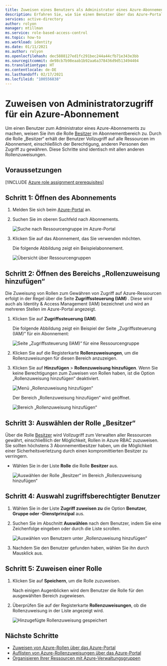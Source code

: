 ```yaml
---
title: Zuweisen eines Benutzers als Administrator eines Azure-Abonnements – Azure RBAC
description: Erfahren Sie, wie Sie einen Benutzer über das Azure-Portal und die rollenbasierten Zugriffssteuerung in Azure (Azure Role-Based Access Control, Azure RBAC) als Administrator für ein Azure-Abonnement festlegen.
services: active-directory
author: rolyon
manager: mtillman
ms.service: role-based-access-control
ms.topic: how-to
ms.workload: identity
ms.date: 01/11/2021
ms.author: rolyon
ms.openlocfilehash: dec5888127ed1fc291bec244a44cfb71e343e3bb
ms.sourcegitcommit: de98cb7b98eaab1b92aa6a378436d9d513494404
ms.translationtype: HT
ms.contentlocale: de-DE
ms.lasthandoff: 02/17/2021
ms.locfileid: "100556838"
---
```

# <a name="assign-a-user-as-an-administrator-of-an-azure-subscription"></a>Zuweisen von Administratorzugriff für ein Azure-Abonnement

Um einen Benutzer zum Administrator eines Azure-Abonnements zu machen, weisen Sie ihm die Rolle [Besitzer](built-in-roles.md#owner) im Abonnementbereich zu. Durch die Rolle „Besitzer“ erhält der Benutzer Vollzugriff auf alle Ressourcen im Abonnement, einschließlich der Berechtigung, anderen Personen den Zugriff zu gewähren. Diese Schritte sind identisch mit allen anderen Rollenzuweisungen.

## <a name="prerequisites"></a>Voraussetzungen

[!INCLUDE [Azure role assignment prerequisites](../../includes/role-based-access-control/prerequisites-role-assignments.md)]

## <a name="step-1-open-the-subscription"></a>Schritt 1: Öffnen des Abonnements

1. Melden Sie sich beim [Azure-Portal](https://portal.azure.com) an.

1. Suchen Sie im oberen Suchfeld nach Abonnements.

    ![Suche nach Ressourcengruppe im Azure-Portal](./media/shared/sub-portal-search.png)

1. Klicken Sie auf das Abonnement, das Sie verwenden möchten.

    Die folgende Abbildung zeigt ein Beispielabonnement.

    ![Übersicht über Ressourcengruppen](./media/shared/sub-overview.png)

## <a name="step-2-open-the-add-role-assignment-pane"></a>Schritt 2: Öffnen des Bereichs „Rollenzuweisung hinzufügen“

Die Zuweisung von Rollen zum Gewähren von Zugriff auf Azure-Ressourcen erfolgt in der Regel über die Seite **Zugriffssteuerung (IAM)** . Diese wird auch als Identity & Access Management (IAM) bezeichnet und wird an mehreren Stellen im Azure-Portal angezeigt.

1. Klicken Sie auf **Zugriffssteuerung (IAM)**.

    Die folgende Abbildung zeigt ein Beispiel der Seite „Zugriffssteuerung (IAM)“ für ein Abonnement:

    ![Seite „Zugriffssteuerung (IAM)“ für eine Ressourcengruppe](./media/shared/sub-access-control.png)

1. Klicken Sie auf die Registerkarte **Rollenzuweisungen**, um die Rollenzuweisungen für diesen Bereich anzuzeigen.

1. Klicken Sie auf **Hinzufügen** > **Rollenzuweisung hinzufügen**.
   Wenn Sie keine Berechtigungen zum Zuweisen von Rollen haben, ist die Option „Rollenzuweisung hinzufügen“ deaktiviert.

   ![Menü „Rollenzuweisung hinzufügen“](./media/shared/add-role-assignment-menu.png)

    Der Bereich „Rollenzuweisung hinzufügen“ wird geöffnet.

   ![Bereich „Rollenzuweisung hinzufügen“](./media/shared/add-role-assignment.png)

## <a name="step-3-select-the-owner-role"></a>Schritt 3: Auswählen der Rolle „Besitzer“

Über die Rolle [Besitzer](built-in-roles.md#owner) wird Vollzugriff zum Verwalten aller Ressourcen gewährt, einschließlich der Möglichkeit, Rollen in Azure RBAC zuzuweisen. Sie sollten höchstens 3 Abonnementbesitzer haben, um die Möglichkeit einer Sicherheitsverletzung durch einen kompromittierten Besitzer zu verringern.

- Wählen Sie in der Liste **Rolle** die Rolle **Besitzer** aus.

   ![Auswählen der Rolle „Besitzer“ im Bereich „Rollenzuweisung hinzufügen“](./media/role-assignments-portal-subscription-admin/add-role-assignment-role-owner.png)

## <a name="step-4-select-who-needs-access"></a>Schritt 4: Auswahl zugriffsberechtigter Benutzer

1. Wählen Sie in der Liste **Zugriff zuweisen zu** die Option **Benutzer, Gruppe oder -Dienstprinzipal** aus.

1. Suchen Sie im Abschnitt **Auswählen** nach dem Benutzer, indem Sie eine Zeichenfolge eingeben oder durch die Liste scrollen.

   ![Auswählen von Benutzern unter „Rollenzuweisung hinzufügen“](./media/role-assignments-portal-subscription-admin/add-role-assignment-user-admin.png)

1. Nachdem Sie den Benutzer gefunden haben, wählen Sie ihn durch Mausklick aus.

## <a name="step-5-assign-role"></a>Schritt 5: Zuweisen einer Rolle

1. Klicken Sie auf **Speichern**, um die Rolle zuzuweisen.

   Nach einigen Augenblicken wird dem Benutzer die Rolle für den ausgewählten Bereich zugewiesen.

1. Überprüfen Sie auf der Registerkarte **Rollenzuweisungen**, ob die Rollenzuweisung in der Liste angezeigt wird.

    ![Hinzugefügte Rollenzuweisung gespeichert](./media/role-assignments-portal-subscription-admin/sub-role-assignments-owner.png)

## <a name="next-steps"></a>Nächste Schritte

- [Zuweisen von Azure-Rollen über das Azure-Portal](role-assignments-portal.md)
- [Auflisten von Azure-Rollenzuweisungen über das Azure-Portal](role-assignments-list-portal.md)
- [Organisieren Ihrer Ressourcen mit Azure-Verwaltungsgruppen](../governance/management-groups/overview.md)
